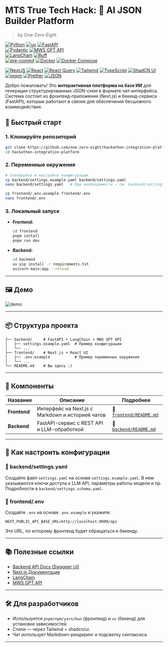 # MTS True Tech Hack: 🧠 AI JSON Builder Platform

> by One-Zero-Eight

[![Python][Python]][Python-url]
[![uv][uv]][uv-url]
[![FastAPI][FastAPI]][FastAPI-url]  
[![Pydantic][Pydantic]][Pydantic-url]
[![MWS GPT API][MWS-GPT-API]][MWS-GPT-API-url]  
[![LangChain][LangChain]][LangChain-url]
[![Ruff][Ruff]][Ruff-url]  
[![pre-commit][pre-commit]][pre-commit-url]
[![Docker][Docker]][Docker-url]
[![Docker Compose][Docker-Compose]][Docker-Compose-url]

[![NextJS][Nextjs]][Next-url]
[![React][React]][react-url]
[![React Query][react-query]][rq-url]
[![Tailwind][Tailwind CSS]][Tailwind-url]
[![TypeScript][TypeScript]][ts-url]
[![ShadCN UI][Shadcnui]][shadcn-url]
[![pnpm][pnpm]][pnpm-url]
[![Prettier][prettier]][prettier-url]
[![JSON][json]][json-url]

Добро пожаловать! Это **интерактивная платформа на базе ИИ** для генерации структурированных JSON-схем в формате
чат-интерфейса. Система состоит из фронтенд-приложения (Next.js) и бекенд-сервиса (FastAPI), которые работают в связке
для обеспечения бесшовного взаимодействия.

## 🚀 Быстрый старт

### 1. Клонируйте репозиторий

```bash
git clone https://github.com/one-zero-eight/hackathon-integration-platform.git
cd hackathon-integration-platform
```

### 2. Переменные окружения

```bash
# Скопируйте и настройте конфигурации
cp backend/settings.example.yaml backend/settings.yaml
nano backend/settings.yaml   # При необходимости — см. backend/settings.schema.yaml

cp frontend/.env.example frontend/.env
nano frontend/.env
```

### 3. Локальный запуск

- **Frontend:**
  ```bash
  cd frontend
  pnpm install
  pnpm run dev
  ```

- **Backend:**
  ```bash
  cd backend
  uv pip install -r requirements.txt
  uvicorn main:app --reload
  ```

---

## 🖼️ Демо

![demo](https://imgur.com/a/json-builder-znqtCRE)

---

## 📦 Структура проекта

```text
├── backend/     # FastAPI + LangChain + MWS GPT API
│   ├── settings.example.yaml  # Пример конфигурации
│   └── ...
├── frontend/    # Next.js + React UI
│   ├── .env.example           # Пример переменных окружения
│   └── ...
└── README.md    # Вы здесь :)
```

---

## 🧩 Компоненты

| Название     | Описание                                         | Подробнее                                       |
|--------------|--------------------------------------------------|-------------------------------------------------|
| **Frontend** | Интерфейс на Next.js с Markdown и историей чатов | 📄 [`frontend/README.md`](./frontend/README.md) |
| **Backend**  | FastAPI-сервис с REST API и LLM-обработкой       | 📄 [`backend/README.md`](./backend/README.md)   |

---

## 🧾 Как настроить конфигурации

### 📍 backend/settings.yaml

Создайте файл `settings.yaml` на основе `settings.example.yaml`. В нем указываются ключи доступа к LLM API, параметры
работы модели и пр.  
Подробности в `backend/settings.schema.yaml`.

### 📍 frontend/.env

Создайте `.env` на основе `.env.example` и укажите:

```env
NEXT_PUBLIC_API_BASE_URL=http://localhost:8000/api
```

Это URL, по которому фронтенд будет обращаться к бекенду.

---

## 📚 Полезные ссылки

- [Backend API Docs (Swagger UI)](http://localhost:8000/api/docs)
- [Next.js Документация](https://nextjs.org/docs)
- [LangChain](https://www.langchain.com/)
- [MWS GPT API](https://api.gpt.mws.ru/)

---

## 🛠️ Для разработчиков

- Используется `pnpm/npm/yarn/bun` (фронтенд) и `uv` (бекенд) для установки зависимостей.
- Стили — через Tailwind + shadcn/ui.
- Чат использует Markdown-рендеринг и подсветку синтаксиса.

---

[Python]: https://img.shields.io/badge/Python_3.12-000000?style=for-the-badge&logo=python

[Python-url]: https://www.python.org/downloads/

[uv]: https://img.shields.io/badge/uv-000000?style=for-the-badge&logo=python

[uv-url]: https://github.com/astral-sh/uv

[FastAPI]: https://img.shields.io/badge/FastAPI-000000?style=for-the-badge&logo=fastapi

[FastAPI-url]: https://fastapi.tiangolo.com/

[Pydantic]: https://img.shields.io/badge/Pydantic-000000?style=for-the-badge&logo=pydantic

[Pydantic-url]: https://docs.pydantic.dev/latest/

[MWS-GPT-API]: https://img.shields.io/badge/MWS_GPT_API-000000?style=for-the-badge&logo=openai

[MWS-GPT-API-url]: https://api.gpt.mws.ru/

[LangChain]: https://img.shields.io/badge/LangChain-000000?style=for-the-badge&logo=langchain

[LangChain-url]: https://www.langchain.com/

[Ruff]: https://img.shields.io/badge/Ruff-000000?style=for-the-badge&logo=ruff

[Ruff-url]: https://docs.astral.sh/ruff/

[pre-commit]: https://img.shields.io/badge/pre--commit-000000?style=for-the-badge&logo=pre-commit

[pre-commit-url]: https://pre-commit.com/

[Docker]: https://img.shields.io/badge/Docker-000000?style=for-the-badge&logo=docker

[Docker-url]: https://www.docker.com/

[Docker-Compose]: https://img.shields.io/badge/Docker_Compose-000000?style=for-the-badge&logo=docker

[Docker-Compose-url]: https://docs.docker.com/compose/

[NextJS]: https://img.shields.io/badge/Next-black?style=for-the-badge&logo=next.js&logoColor=white

[Next-url]: https://nextjs.org/

[Tailwind CSS]: https://img.shields.io/badge/tailwind-000000?style=for-the-badge&logo=tailwindCSS

[Tailwind-url]: https://tailwindcss.com/

[pnpm]: https://img.shields.io/badge/pnpm-000000.svg?style=for-the-badge&logo=pnpm&logoColor=f69220

[pnpm-url]: https://pnpm.io/

[TypeScript]: https://img.shields.io/badge/typescript-000000.svg?style=for-the-badge&logo=typescript&logoColor=white

[ts-url]: https://www.typescriptlang.org/

[Shadcnui]: https://img.shields.io/badge/shadcn/ui-000000.svg?style=for-the-badge&2F&logo=shadcnui&color=131316

[shadcn-url]: https://ui.shadcn.com/

[json]: https://img.shields.io/badge/json-000000.svg?style=for-the-badge&logo=json&logoColor=white

[json-url]: https://www.json.org/json-en.html

[React]: https://img.shields.io/badge/react-000000.svg?style=for-the-badge&logo=react&logoColor=%2361DAFB

[react-url]: https://react.dev/

[react-query]: https://img.shields.io/badge/React_Query-000000.svg?style=for-the-badge&logo=ReactQuery&logoColor=white

[rq-url]: https://tanstack.com/query/latest/docs/framework/react/overview

[prettier]: https://img.shields.io/badge/prettier-000000.svg?style=for-the-badge&logo=prettier&logoColor=F7BA3E

[prettier-url]: https://prettier.io/

